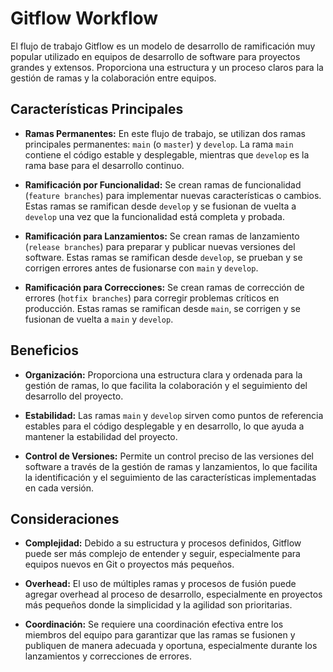 # Gitflow Workflow

El flujo de trabajo Gitflow es un modelo de desarrollo de ramificación muy popular utilizado en equipos de desarrollo de software para proyectos grandes y extensos. Proporciona una estructura y un proceso claros para la gestión de ramas y la colaboración entre equipos.

## Características Principales

- **Ramas Permanentes:** En este flujo de trabajo, se utilizan dos ramas principales permanentes: `main` (o `master`) y `develop`. La rama `main` contiene el código estable y desplegable, mientras que `develop` es la rama base para el desarrollo continuo.

- **Ramificación por Funcionalidad:** Se crean ramas de funcionalidad (`feature branches`) para implementar nuevas características o cambios. Estas ramas se ramifican desde `develop` y se fusionan de vuelta a `develop` una vez que la funcionalidad está completa y probada.

- **Ramificación para Lanzamientos:** Se crean ramas de lanzamiento (`release branches`) para preparar y publicar nuevas versiones del software. Estas ramas se ramifican desde `develop`, se prueban y se corrigen errores antes de fusionarse con `main` y `develop`.

- **Ramificación para Correcciones:** Se crean ramas de corrección de errores (`hotfix branches`) para corregir problemas críticos en producción. Estas ramas se ramifican desde `main`, se corrigen y se fusionan de vuelta a `main` y `develop`.

## Beneficios

- **Organización:** Proporciona una estructura clara y ordenada para la gestión de ramas, lo que facilita la colaboración y el seguimiento del desarrollo del proyecto.

- **Estabilidad:** Las ramas `main` y `develop` sirven como puntos de referencia estables para el código desplegable y en desarrollo, lo que ayuda a mantener la estabilidad del proyecto.

- **Control de Versiones:** Permite un control preciso de las versiones del software a través de la gestión de ramas y lanzamientos, lo que facilita la identificación y el seguimiento de las características implementadas en cada versión.

## Consideraciones

- **Complejidad:** Debido a su estructura y procesos definidos, Gitflow puede ser más complejo de entender y seguir, especialmente para equipos nuevos en Git o proyectos más pequeños.

- **Overhead:** El uso de múltiples ramas y procesos de fusión puede agregar overhead al proceso de desarrollo, especialmente en proyectos más pequeños donde la simplicidad y la agilidad son prioritarias.

- **Coordinación:** Se requiere una coordinación efectiva entre los miembros del equipo para garantizar que las ramas se fusionen y publiquen de manera adecuada y oportuna, especialmente durante los lanzamientos y correcciones de errores.

